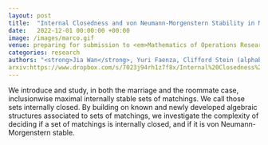 ```yaml
---
layout: post
title:  "Internal Closedness and von Neumann-Morgenstern Stability in Matching Theory: Structures and Complexity"
date:   2022-12-01 00:00:00 +00:00
image: /images/marco.gif
venue: preparing for submission to <em>Mathematics of Operations Research</em>
categories: research
authors: "<strong>Jia Wan</strong>, Yuri Faenza, Clifford Stein (alphabetical order)" 
arxiv:https://www.dropbox.com/s/7023j94rh1z7f8x/Internal%20Closedness%20and%20von%20Neumann-Morgenstern%20Stability%20in%20Matching%20Theory.pdf?dl=0
---
```

We introduce and study, in both the marriage and the roommate case, inclusionwise maximal internally stable sets of matchings. We call those sets internally closed. By building on known and newly developed algebraic structures associated to sets of matchings, we investigate the complexity of deciding if a set of matchings is internally closed, and if it is von Neumann-Morgenstern stable.
